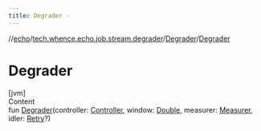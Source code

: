 ```yaml
---
title: Degrader -
---
```

//[echo](../../index.md)/[tech.whence.echo.job.stream.degrader](../index.md)/[Degrader](index.md)/[Degrader](-degrader.md)



# Degrader  
[jvm]  
Content  
fun [Degrader](-degrader.md)(controller: [Controller](../-controller/index.md), window: [Double](https://kotlinlang.org/api/latest/jvm/stdlib/kotlin/-double/index.html), measurer: [Measurer](../../tech.whence.echo.job.stream.work/-measurer/index.md), idler: [Retry](../../tech.whence.echo.retry/-retry/index.md)?)  



